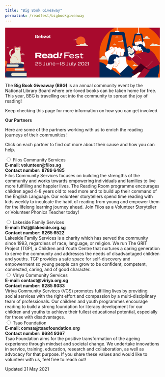 ```yaml
---
title: "Big Book Giveaway"
permalink: /readfest/bigbookgiveaway
---
```


![banner RF](\images\RF_WebsiteHeader.png)

The **Big Book Giveaway (BBG)** is an annual community event by the National Library Board where pre-loved books can be taken home for free. This year, BBG is travelling out into the community to spread the joy of reading!

Keep checking this page for more information on how you can get involved. 

 

**Our Partners** 

Here are some of the partners working with us to enrich the reading journeys of their communities! 

Click on each partner to find out more about their cause and how you can help. 



<div class="content">
	<div class="acc-kontainer">
		<div>
			<input type="radio" name="acc" id="acc1">
			<label for="acc1"><i></i>Filos Community Services</label>
			<div class="acc-body">
				<div class="row is-multiline"><div col is-half-tablet padding--bottom--lg>
					<b>E-mail: volunteer@filos.sg</b><br/>
          <b>Contact number: 8789 6485</b><br/>Filos Community Services focuses on building the strengths of the community and works towards empowering individuals and families to live more fulfilling and happier lives.
          The Reading Room programme encourages children aged 4-8 years old to read more and to build up their command of the English Language. Our volunteer storytellers spend time reading with kids weekly to inculcate the habit of reading from young and empower them for the lifelong learning journey ahead. Join Filos as a Volunteer Storyteller or Volunteer Phonics Teacher today! </div></div>
<p/><div class="content"><div class="acc-kontainer"><div class="content">
<div class="content">
  <div class="acc-kontainer">
	<div>
		<input type="radio" name="acc" id="acc2">
		<label for="acc1"><i></i>Lakeside Family Services</label>
		<div class="acc-body">
			<div class="row is-multiline"><div col is-half-tablet padding--bottom--lg>
				<b>E-mail: lfstj@lakeside.org.sg</b><br/>
      <b>Contact number: 6265 6522</b><br/>Lakeside Family Services is a charity which has served the community since 1993, regardless of race, language, or religion. We run The GRIT Project (TGP), a Children and Youth Centre that nurtures a caring generation to serve the community and addresses the needs of disadvantaged children and youths. TGP provides a safe space for self-discovery and empowerment so young people can grow to be confident, competent, connected, caring, and of good character. </div></div>



<div class="content">
<div class="acc-kontainer">
	<div>
		<input type="radio" name="acc" id="acc3">
		<label for="acc1"><i></i>Viriya Community Services</label>
		<div class="acc-body">
			<div class="row is-multiline"><div col is-half-tablet padding--bottom--lg>
				<b>E-mail: contact@viriya.org.sg</b><br/>
      <b>Contact number: 6285 8033</b><br/>Viriya Community Services (VCS) promotes fulfilling lives by providing social services with the right effort and compassion by a multi-disciplinary team of professionals. Our children and youth programmes encourage reading to build a strong foundation for literacy development for our children and youths to achieve their fullest educational potential, especially for those with disadvantages. </div></div>



<div class="content">
<div class="acc-kontainer">
	<div>
		<input type="radio" name="acc" id="acc4">
		<label for="acc1"><i></i>Tsao Foundation</label>
		<div class="acc-body">
			<div class="row is-multiline"><div col is-half-tablet padding--bottom--lg>
				<b>E-mail: comsa@tsaofoundation.org</b><br/>
      <b>Contact number: 9684 9367</b><br/>Tsao Foundation aims for the positive transformation of the ageing experience through mindset and societal change. We undertake innovations in service, training, education, research and collaboration, as well as advocacy for that purpose. If you share these values and would like to volunteer with us, feel free to reach out! </div></div>







Updated 31 May 2021

